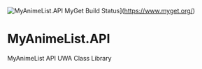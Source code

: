 ![MyAnimeList.API MyGet Build Status](https://www.myget.org/BuildSource/Badge/fabmoll?identifier=6a984c02-01fc-4620-baa9-650ebe94d0a5)](https://www.myget.org/)


# MyAnimeList.API
MyAnimeList API UWA Class Library

